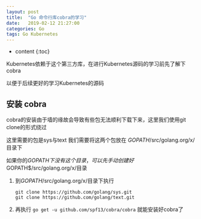 ```yaml
---
layout: post
title:  "Go 命令行库cobra的学习"
date:   2019-02-12 21:27:00
categories: Go
tags: Go Kubernetes 
---
```


* content
{:toc}

Kubernetes依赖于这个第三方库，在进行Kubernetes源码的学习前先了解下cobra

以便于后续更好的学习Kubernetes的源码




## 安装 cobra  

cobra的安装由于墙的缘故会导致有些包无法顺利下载下来，这里我们使用git clone的形式绕过

这里需要的包是sys与text 我们需要将这两个包放在 $GOPATH$/src/golang.org/x/目录下

如果你的$GOPATH下没有这个目录，可以先手动创建好$GOPATH$/src/golang.org/x/目录

1. 到$GOPATH$/src/golang.org/x/目录下执行
    ```
    git clone https://github.com/golang/sys.git
    git clone https://github.com/golang/text.git
    ```
2. 再执行 `go get -u github.com/spf13/cobra/cobra` 就能安装好cobra了
